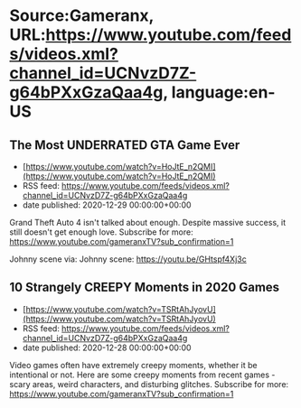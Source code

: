 # Source:Gameranx, URL:https://www.youtube.com/feeds/videos.xml?channel_id=UCNvzD7Z-g64bPXxGzaQaa4g, language:en-US

## The Most UNDERRATED GTA Game Ever
 - [https://www.youtube.com/watch?v=HoJtE_n2QMI](https://www.youtube.com/watch?v=HoJtE_n2QMI)
 - RSS feed: https://www.youtube.com/feeds/videos.xml?channel_id=UCNvzD7Z-g64bPXxGzaQaa4g
 - date published: 2020-12-29 00:00:00+00:00

Grand Theft Auto 4 isn't talked about enough. Despite massive success, it still doesn't get enough love.
Subscribe for more: https://www.youtube.com/gameranxTV?sub_confirmation=1

Johnny scene via:
Johnny scene: https://youtu.be/GHtspf4Xj3c

## 10 Strangely CREEPY Moments in 2020 Games
 - [https://www.youtube.com/watch?v=TSRtAhJyovU](https://www.youtube.com/watch?v=TSRtAhJyovU)
 - RSS feed: https://www.youtube.com/feeds/videos.xml?channel_id=UCNvzD7Z-g64bPXxGzaQaa4g
 - date published: 2020-12-28 00:00:00+00:00

Video games often have extremely creepy moments, whether it be intentional or not. Here are some creepy moments from recent games - scary areas, weird characters, and disturbing glitches.
Subscribe for more: https://www.youtube.com/gameranxTV?sub_confirmation=1

